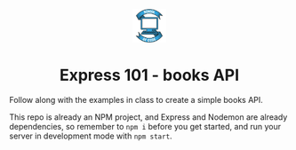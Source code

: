 <div align="center">
    <img alt="School of Code" src="./images/soc-logo.png" width="60" />
</div>
<h1 align="center">
  Express 101 - books API
</h1>

Follow along with the examples in class to create a simple books API.

This repo is already an NPM project, and Express and Nodemon are already dependencies, so remember to `npm i` before you get started, and run your server in development mode with `npm start`.
